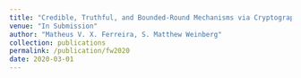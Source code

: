 ```yaml
---
title: "Credible, Truthful, and Bounded-Round Mechanisms via Cryptographic Commitments"
venue: "In Submission"
author: "Matheus V. X. Ferreira, S. Matthew Weinberg"
collection: publications
permalink: /publication/fw2020
date: 2020-03-01
---
```

